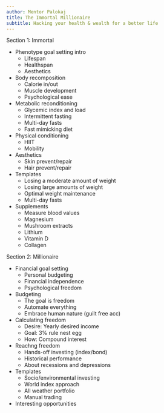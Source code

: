 ```yaml
---
author: Mentor Palokaj
title: The Immortal Millionaire
subtitle: Hacking your health & wealth for a better life
---
```


Section 1: Immortal

- Phenotype goal setting intro
	- Lifespan
	- Healthspan
	- Aesthetics
- Body recomposition
	- Calorie in/out
	- Muscle development
	- Psychological ease
- Metabolic reconditioning
	- Glycemic index and load
	- Intermittent fasting
	- Multi-day fasts
	- Fast mimicking diet
- Physical conditioning
	- HIIT
	- Mobility
- Aesthetics
	- Skin prevent/repair
	- Hair prevent/repair
- Templates
	- Losing a moderate amount of weight
	- Losing large amounts of weight
	- Optimal weight maintenance
	- Multi-day fasts
- Supplements
	- Measure blood values
	- Magnesium
	- Mushroom extracts
	- Lithium
	- Vitamin D
	- Collagen

Section 2: Millionaire

- Financial goal setting
	- Personal budgeting
	- Financial independence
	- Psychological freedom
- Budgeting
	- The goal is freedom
	- Automate everything
	- Embrace human nature (guilt free acc)
- Calculating freedom
	- Desire: Yearly desired income
	- Goal: 3% rule nest egg
	- How: Compound interest
- Reachng freedom
	- Hands-off investing (index/bond)
	- Historical performance
	- About recessions and depressions
- Templates
	- Socio/environmental investing
	- World index approach
	- All weather portfolio
	- Manual trading
- Interesting opportunities
